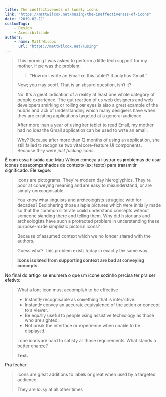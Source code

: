 ```yaml
---
title: The ineffectiveness of lonely icons
link: "https://mattwilcox.net/musing/the-ineffectiveness-of-icons"
date: "2019-02-12"
customTags:
    - Design
    - Acessibilidade
authors:
    - name: Matt Wilcox
      url: "https://mattwilcox.net/musing"
---
```


> This morning I was asked to perform a little tech support for my mother. Here was the problem:
>
> > <q>How do I write an Email on this tablet? It only has Gmail.</q>
>
> Now; you may scoff. That is an absurd question, isn't it?
>
> No. It's a great indication of a reality at least one whole category of people experience. The gut reaction of us web designers and web developers smirking or rolling our eyes is also a great example of the hubris and lack of understanding which many designers have when they are creating applications targeted at a general audience.
>
> After more than a year of using her tablet to read Email, my mother had no idea the Gmail application can be used to write an email.
>
> Why? Because after more than 12 months of using an application, she still failed to recognise two vital core-feature UI components. Because they were _just fucking icons_.

É com essa história que Matt Wilcox começa a ilustrar os problemas de usar ícones desacompanhados de contexto (ex: texto) para transmitir significado. Ele segue:

> Icons are pictograms. They're modern day hieroglyphics. They're poor at conveying meaning and are easy to misunderstand, or are simply unrecognisable.
>
> You know what linguists and archeologists struggled with for decades? Deciphering those simple pictures which were initially made so that the common illiterate could understand concepts without someone standing there and telling them. Why did historians and archeologists have such a protracted problem in understanding these purpose-made simplistic pictorial icons?
>
> Because of assumed context which we no longer shared with the authors.
>
> Guess what? This problem exists today in exactly the same way.
>
> **Icons isolated from supporting context are bad at conveying concepts.**

No final do artigo, se enumera o que um ícone sozinho precisa ter pra ser efetivo:

> What a lone icon must accomplish to be effective
>
> -   Instantly recognisable as something that is interactive.
> -   Instantly convey an accurate equivalence of the action or concept to a viewer.
> -   Be equally useful to people using assistive technology as those who are sighted.
> -   Not break the interface or experience when unable to be displayed.
>
> Lone icons are hard to satisfy all those requirements. What stands a better chance?
>
> **Text.**

Pra fechar:

> Icons are great additions to labels or great when used by a targeted audience.
>
> They are lousy at all other times.
